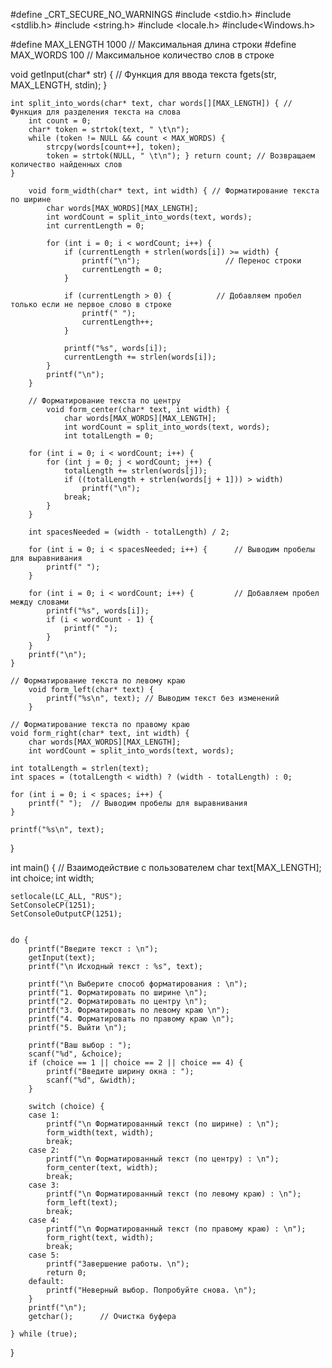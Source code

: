 #define _CRT_SECURE_NO_WARNINGS 
#include <stdio.h> 
#include <stdlib.h> 
#include <string.h> 
#include <locale.h> 
#include<Windows.h>

#define MAX_LENGTH 1000 // Максимальная длина строки 
#define MAX_WORDS 100 // Максимальное количество слов в строке

void getInput(char* str) { // Функция для ввода текста 
    fgets(str, MAX_LENGTH, stdin); }

    int split_into_words(char* text, char words[][MAX_LENGTH]) { // Функция для разделения текста на слова 
        int count = 0; 
        char* token = strtok(text, " \t\n"); 
        while (token != NULL && count < MAX_WORDS) { 
            strcpy(words[count++], token); 
            token = strtok(NULL, " \t\n"); } return count; // Возвращаем количество найденных слов 
    }

        void form_width(char* text, int width) { // Форматирование текста по ширине 
            char words[MAX_WORDS][MAX_LENGTH]; 
            int wordCount = split_into_words(text, words); 
            int currentLength = 0;

            for (int i = 0; i < wordCount; i++) {
                if (currentLength + strlen(words[i]) >= width) {
                    printf("\n");                   // Перенос строки
                    currentLength = 0;
                }

                if (currentLength > 0) {          // Добавляем пробел только если не первое слово в строке
                    printf(" ");
                    currentLength++;
                }

                printf("%s", words[i]);
                currentLength += strlen(words[i]);
            }
            printf("\n");
        }

        // Форматирование текста по центру 
            void form_center(char* text, int width) { 
                char words[MAX_WORDS][MAX_LENGTH]; 
                int wordCount = split_into_words(text, words); 
                int totalLength = 0;

        for (int i = 0; i < wordCount; i++) {
            for (int j = 0; j < wordCount; j++) {
                totalLength += strlen(words[j]);
                if ((totalLength + strlen(words[j + 1])) > width)
                    printf("\n");
                break;
            }
        }

        int spacesNeeded = (width - totalLength) / 2;

        for (int i = 0; i < spacesNeeded; i++) {      // Выводим пробелы для выравнивания
            printf(" ");
        }

        for (int i = 0; i < wordCount; i++) {         // Добавляем пробел между словами
            printf("%s", words[i]);
            if (i < wordCount - 1) {
                printf(" ");
            }
        }
        printf("\n");
    }

    // Форматирование текста по левому краю 
        void form_left(char* text) { 
            printf("%s\n", text); // Выводим текст без изменений 
        }

    // Форматирование текста по правому краю 
    void form_right(char* text, int width) { 
        char words[MAX_WORDS][MAX_LENGTH]; 
        int wordCount = split_into_words(text, words);

    int totalLength = strlen(text);
    int spaces = (totalLength < width) ? (width - totalLength) : 0;

    for (int i = 0; i < spaces; i++) {
        printf(" ");  // Выводим пробелы для выравнивания
    }

    printf("%s\n", text);
}

int main() { // Взаимодействие с пользователем 
    char text[MAX_LENGTH]; 
    int choice; 
    int width;

    setlocale(LC_ALL, "RUS");
    SetConsoleCP(1251);
    SetConsoleOutputCP(1251);
    

    do {
        printf("Введите текст : \n");
        getInput(text);
        printf("\n Исходный текст : %s", text);

        printf("\n Выберите способ форматирования : \n");
        printf("1. Форматировать по ширине \n");
        printf("2. Форматировать по центру \n");
        printf("3. Форматировать по левому краю \n");
        printf("4. Форматировать по правому краю \n");
        printf("5. Выйти \n");

        printf("Ваш выбор : ");
        scanf("%d", &choice); 
        if (choice == 1 || choice == 2 || choice == 4) {
            printf("Введите ширину окна : ");
            scanf("%d", &width);
        }

        switch (choice) {
        case 1:
            printf("\n Форматированный текст (по ширине) : \n");
            form_width(text, width);
            break;
        case 2:
            printf("\n Форматированный текст (по центру) : \n");
            form_center(text, width);
            break;
        case 3:
            printf("\n Форматированный текст (по левому краю) : \n");
            form_left(text);
            break;
        case 4:
            printf("\n Форматированный текст (по правому краю) : \n");
            form_right(text, width);
            break;
        case 5:
            printf("Завершение работы. \n");
            return 0;
        default:
            printf("Неверный выбор. Попробуйте снова. \n");
        }
        printf("\n");
        getchar();      // Очистка буфера

    } while (true);
}
